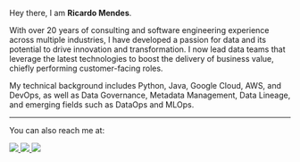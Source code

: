 Hey there,
I am **Ricardo Mendes**.  

With over 20 years of consulting and software engineering experience across multiple industries, I have developed a passion for data and its potential to drive innovation and transformation. I now lead data teams that leverage the latest technologies to boost the delivery of business value, chiefly performing customer-facing roles.

My technical background includes Python, Java, Google Cloud, AWS, and DevOps, as well as Data Governance, Metadata Management, Data Lineage, and emerging fields such as DataOps and MLOps.

---
You can also reach me at:  

<a href="https://www.linkedin.com/in/ricardolsmendes" target="_blank">
    <img src="https://img.shields.io/badge/linkedin-%230077B5.svg?&style=for-the-badge&logo=linkedin&logoColor=white" />
</a>
<a href="https://ricardolsmendes.medium.com" target="_blank">
    <img src="https://img.shields.io/badge/medium-%23FFFFFF.svg?&style=for-the-badge&logo=medium&logoColor=black" />
</a>
<a href="mailto:ricardolsmendes@gmail.com" target="_blank">
    <img src="https://img.shields.io/badge/gmail-%23AD211E.svg?style=for-the-badge&logo=gmail&logoColor=white" />
</a>

<!--
**ricardolsmendes/ricardolsmendes** is a ✨ _special_ ✨ repository because its `README.md` (this file) appears on your GitHub profile.

